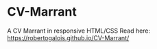 # CV-Marrant
A CV Marrant in responsive HTML/CSS
Read here: https://robertogalois.github.io/CV-Marrant/
